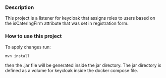 ### Description
This project is a listener for keycloak that assigns roles to users based on the isCateringFirm attribute that was set in registration form.

### How to use this project
To apply changes run:
```shell
mvn install
```
then the .jar file will be generated inside the jar directory. The jar directory is defined as a volume for keycloak inside the docker compose file.